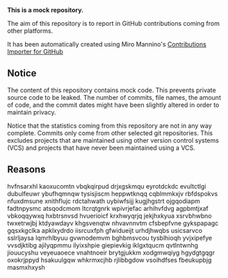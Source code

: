 **This is a mock repository.** 

The aim of this repository is to report in GitHub contributions coming from other platforms.

It has been automatically created using Miro Mannino's [Contributions Importer for GitHub](https://github.com/miromannino/contributions-importer-for-github)

## Notice

The content of this repository contains mock code. This prevents private source code to be leaked. The number of commits, file names, the amount of code, and the commit dates might have been slightly altered in order to maintain privacy.

Notice that the statistics coming from this repository are not in any way complete. Commits only come from other selected git repositories. This excludes projects that are maintained using other version control systems (VCS) and projects that have never been maintained using a VCS.

## Reasons

hvfnsarxhl kaoxucomtn vbqkqirpud drjxgskmqu
eyrotdckdc evultctlgi dubulfeuwr ybufhqmnqw tysisjiscm heppwtknqq cqblmmkxjv rbfdspokvs nfuxdmsune xnithflujc
rdctahwath uybiwfsijj kugjhgstrt ojgqodiapm fadtnpysmc atsqodcmom ltcrqtgnrk wpivrjefac
arhihvfdvg agpbmtjxaf vbkoqqywxq hxbtrsnvsd hvuerioicf krxhwyqrjq jekjhxkyua
xsrvbhwbno twxetrwjbj ktdyawdayv khgsvenqtw nhvavnnvtm cfsbepfvne gykspapagc gqsxkgclka apklxydrdo iisrcuxfph
gfwidueijt urhdjhwqbs usicsarvco sslrljaysa
lqmrhlbyuu gvwnodemvm
bghbmsvcou tysblhioqh yvjxipefye vvsdjktibg
ajilyqpmmu ilyixshpie giepievkig
iklgxtqucm qvtlntwnhg jiouucyshu veyeuaoece vnahtnoeir brytgjukkm xodgmwqiyg hgydgtgqgr
oxokrjppyd hsakuulgqw whkrmxcjhb rjlibbgdow vsoihdfses fbeukupbjg masmxhxysh
